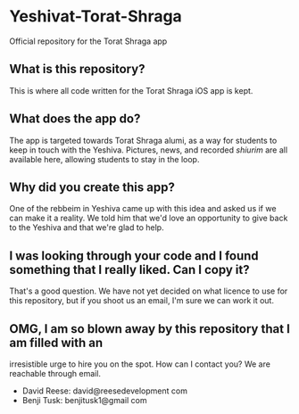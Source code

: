 # Yeshivat-Torat-Shraga
Official repository for the Torat Shraga app

## What is this repository?
This is where all code written for the Torat Shraga iOS app is kept.

## What does the app do?
The app is targeted towards Torat Shraga alumi, as a way for students to keep in touch with the Yeshiva.
Pictures, news, and recorded _shiurim_ are all available here, allowing students to stay in the loop.

## Why did you create this app?
One of the rebbeim in Yeshiva came up with this idea and asked us if we can make it a reality.
We told him that we'd love an opportunity to give back to the Yeshiva and that we're glad to help.

## I was looking through your code and I found something that I really liked. Can I copy it?
That's a good question. We have not yet decided on what licence to use for this repository,
but if you shoot us an email, I'm sure we can work it out.

## OMG, I am so blown away by this repository that I am filled with an
irresistible urge to hire you on the spot. How can I contact you?
We are reachable through email.
- David Reese: david@reesedevelopment <dot> com
- Benji Tusk: benjitusk1@gmail <dot> com

